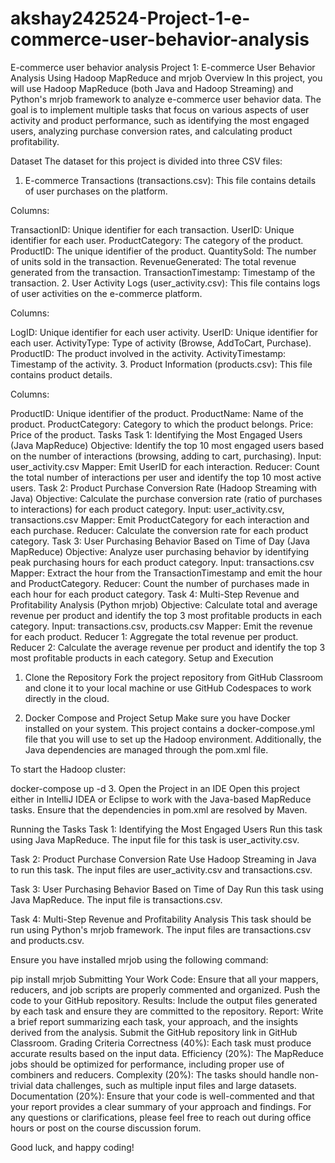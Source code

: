 # akshay242524-Project-1-e-commerce-user-behavior-analysis
E-commerce user behavior analysis
Project 1: E-commerce User Behavior Analysis Using Hadoop MapReduce and mrjob
Overview
In this project, you will use Hadoop MapReduce (both Java and Hadoop Streaming) and Python's mrjob framework to analyze e-commerce user behavior data. The goal is to implement multiple tasks that focus on various aspects of user activity and product performance, such as identifying the most engaged users, analyzing purchase conversion rates, and calculating product profitability.

Dataset
The dataset for this project is divided into three CSV files:

1. E-commerce Transactions (transactions.csv):
This file contains details of user purchases on the platform.

Columns:

TransactionID: Unique identifier for each transaction.
UserID: Unique identifier for each user.
ProductCategory: The category of the product.
ProductID: The unique identifier of the product.
QuantitySold: The number of units sold in the transaction.
RevenueGenerated: The total revenue generated from the transaction.
TransactionTimestamp: Timestamp of the transaction.
2. User Activity Logs (user_activity.csv):
This file contains logs of user activities on the e-commerce platform.

Columns:

LogID: Unique identifier for each user activity.
UserID: Unique identifier for each user.
ActivityType: Type of activity (Browse, AddToCart, Purchase).
ProductID: The product involved in the activity.
ActivityTimestamp: Timestamp of the activity.
3. Product Information (products.csv):
This file contains product details.

Columns:

ProductID: Unique identifier of the product.
ProductName: Name of the product.
ProductCategory: Category to which the product belongs.
Price: Price of the product.
Tasks
Task 1: Identifying the Most Engaged Users (Java MapReduce)
Objective: Identify the top 10 most engaged users based on the number of interactions (browsing, adding to cart, purchasing).
Input: user_activity.csv
Mapper: Emit UserID for each interaction.
Reducer: Count the total number of interactions per user and identify the top 10 most active users.
Task 2: Product Purchase Conversion Rate (Hadoop Streaming with Java)
Objective: Calculate the purchase conversion rate (ratio of purchases to interactions) for each product category.
Input: user_activity.csv, transactions.csv
Mapper: Emit ProductCategory for each interaction and each purchase.
Reducer: Calculate the conversion rate for each product category.
Task 3: User Purchasing Behavior Based on Time of Day (Java MapReduce)
Objective: Analyze user purchasing behavior by identifying peak purchasing hours for each product category.
Input: transactions.csv
Mapper: Extract the hour from the TransactionTimestamp and emit the hour and ProductCategory.
Reducer: Count the number of purchases made in each hour for each product category.
Task 4: Multi-Step Revenue and Profitability Analysis (Python mrjob)
Objective: Calculate total and average revenue per product and identify the top 3 most profitable products in each category.
Input: transactions.csv, products.csv
Mapper: Emit the revenue for each product.
Reducer 1: Aggregate the total revenue per product.
Reducer 2: Calculate the average revenue per product and identify the top 3 most profitable products in each category.
Setup and Execution
1. Clone the Repository
Fork the project repository from GitHub Classroom and clone it to your local machine or use GitHub Codespaces to work directly in the cloud.

2. Docker Compose and Project Setup
Make sure you have Docker installed on your system. This project contains a docker-compose.yml file that you will use to set up the Hadoop environment. Additionally, the Java dependencies are managed through the pom.xml file.

To start the Hadoop cluster:

docker-compose up -d
3. Open the Project in an IDE
Open this project either in IntelliJ IDEA or Eclipse to work with the Java-based MapReduce tasks. Ensure that the dependencies in pom.xml are resolved by Maven.

Running the Tasks
Task 1: Identifying the Most Engaged Users
Run this task using Java MapReduce. The input file for this task is user_activity.csv.

Task 2: Product Purchase Conversion Rate
Use Hadoop Streaming in Java to run this task. The input files are user_activity.csv and transactions.csv.

Task 3: User Purchasing Behavior Based on Time of Day
Run this task using Java MapReduce. The input file is transactions.csv.

Task 4: Multi-Step Revenue and Profitability Analysis
This task should be run using Python's mrjob framework. The input files are transactions.csv and products.csv.

Ensure you have installed mrjob using the following command:

pip install mrjob
Submitting Your Work
Code: Ensure that all your mappers, reducers, and job scripts are properly commented and organized. Push the code to your GitHub repository.
Results: Include the output files generated by each task and ensure they are committed to the repository.
Report: Write a brief report summarizing each task, your approach, and the insights derived from the analysis. Submit the GitHub repository link in GitHub Classroom.
Grading Criteria
Correctness (40%): Each task must produce accurate results based on the input data.
Efficiency (20%): The MapReduce jobs should be optimized for performance, including proper use of combiners and reducers.
Complexity (20%): The tasks should handle non-trivial data challenges, such as multiple input files and large datasets.
Documentation (20%): Ensure that your code is well-commented and that your report provides a clear summary of your approach and findings.
For any questions or clarifications, please feel free to reach out during office hours or post on the course discussion forum.

Good luck, and happy coding!
